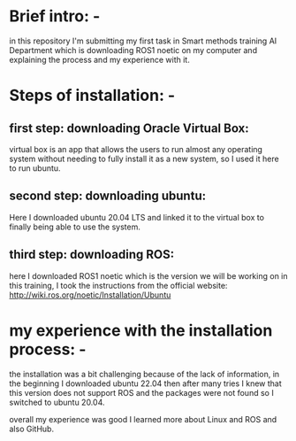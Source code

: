 # **Brief intro: -**
in this repository I'm submitting my first task in Smart methods training AI Department which is downloading ROS1 noetic on my computer and explaining the process and my experience with it.


# **Steps of installation: -**

## **first step: downloading Oracle Virtual Box:**
virtual box is an app that allows the users to run almost any operating system without needing to fully install it as a new system, so I used it here to run ubuntu.

## **second step: downloading ubuntu:**
Here I downloaded ubuntu 20.04 LTS and linked it to the virtual box to finally being able to use the system.

## **third step: downloading ROS:**
here I downloaded ROS1 noetic which is the version we will be working on in this training, I took the instructions from the official website: http://wiki.ros.org/noetic/Installation/Ubuntu

# **my experience with the installation process: -**
the installation was a bit challenging because of the lack of information, in the beginning I downloaded ubuntu 22.04 then after many tries I knew that this version does not support ROS and the packages were not found so I switched to ubuntu 20.04.

overall my experience was good I learned more about Linux and ROS and also GitHub.
